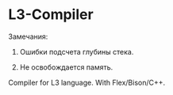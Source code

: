 L3-Compiler
===========

Замечания:

1) Ошибки подсчета глубины стека. 

2) Не освобождается память.

Compiler for L3 language. With Flex/Bison/C++.
